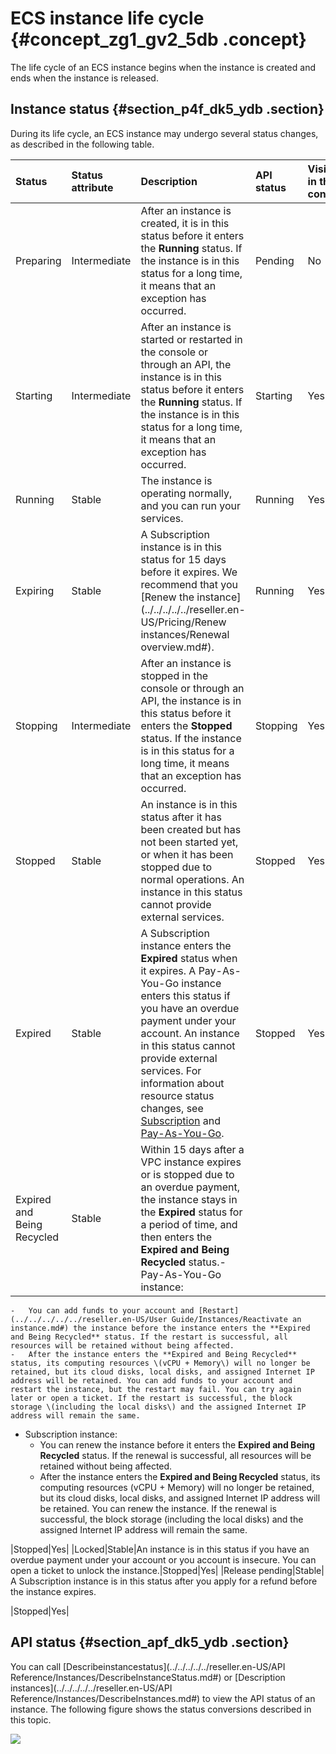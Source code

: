 # ECS instance life cycle {#concept_zg1_gv2_5db .concept}

The life cycle of an ECS instance begins when the instance is created and ends when the instance is released.

## Instance status {#section_p4f_dk5_ydb .section}

During its life cycle, an ECS instance may undergo several status changes, as described in the following table.

|Status|Status attribute|Description|API status|Visible in the console?|
|:-----|:---------------|:----------|:---------|:----------------------|
|Preparing|Intermediate|After an instance is created, it is in this status before it enters the **Running** status. If the instance is in this status for a long time, it means that an exception has occurred.|Pending|No|
|Starting|Intermediate|After an instance is started or restarted in the console or through an API, the instance is in this status before it enters the **Running** status. If the instance is in this status for a long time, it means that an exception has occurred.|Starting|Yes|
|Running|Stable|The instance is operating normally, and you can run your services.|Running|Yes|
|Expiring|Stable|A Subscription instance is in this status for 15 days before it expires. We recommend that you [Renew the instance](../../../../../reseller.en-US/Pricing/Renew instances/Renewal overview.md#).|Running|Yes|
|Stopping|Intermediate|After an instance is stopped in the console or through an API, the instance is in this status before it enters the **Stopped** status. If the instance is in this status for a long time, it means that an exception has occurred.|Stopping|Yes|
|Stopped|Stable|An instance is in this status after it has been created but has not been started yet, or when it has been stopped due to normal operations. An instance in this status cannot provide external services.|Stopped|Yes|
|Expired|Stable|A Subscription instance enters the **Expired** status when it expires. A Pay-As-You-Go instance enters this status if you have an overdue payment under your account. An instance in this status cannot provide external services. For information about resource status changes, see [Subscription](../../../../../reseller.en-US/Pricing/Subscription.md#) and [Pay-As-You-Go](../../../../../reseller.en-US/Pricing/Pay-As-You-Go.md#).|Stopped|Yes|
|Expired and Being Recycled|Stable|Within 15 days after a VPC instance expires or is stopped due to an overdue payment, the instance stays in the **Expired** status for a period of time, and then enters the **Expired and Being Recycled** status.-   Pay-As-You-Go instance:
    -   You can add funds to your account and [Restart](../../../../../reseller.en-US/User Guide/Instances/Reactivate an instance.md#) the instance before the instance enters the **Expired and Being Recycled** status. If the restart is successful, all resources will be retained without being affected.
    -   After the instance enters the **Expired and Being Recycled** status, its computing resources \(vCPU + Memory\) will no longer be retained, but its cloud disks, local disks, and assigned Internet IP address will be retained. You can add funds to your account and restart the instance, but the restart may fail. You can try again later or open a ticket. If the restart is successful, the block storage \(including the local disks\) and the assigned Internet IP address will remain the same.
-   Subscription instance:
    -   You can renew the instance before it enters the **Expired and Being Recycled** status. If the renewal is successful, all resources will be retained without being affected.
    -   After the instance enters the **Expired and Being Recycled** status, its computing resources \(vCPU + Memory\) will no longer be retained, but its cloud disks, local disks, and assigned Internet IP address will be retained. You can renew the instance. If the renewal is successful, the block storage \(including the local disks\) and the assigned Internet IP address will remain the same.

|Stopped|Yes|
|Locked|Stable|An instance is in this status if you have an overdue payment under your account or you account is insecure. You can open a ticket to unlock the instance.|Stopped|Yes|
|Release pending|Stable| A Subscription instance is in this status after you apply for a refund before the instance expires.

 |Stopped|Yes|

## API status {#section_apf_dk5_ydb .section}

You can call [Describeinstancestatus](../../../../../reseller.en-US/API Reference/Instances/DescribeInstanceStatus.md#) or [Description instances](../../../../../reseller.en-US/API Reference/Instances/DescribeInstances.md#) to view the API status of an instance. The following figure shows the status conversions described in this topic.

![](http://static-aliyun-doc.oss-cn-hangzhou.aliyuncs.com/assets/img/9551/15476899675105_en-US.png)

